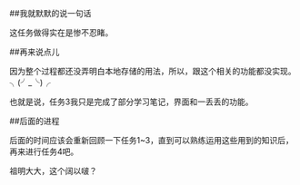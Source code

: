 ##我就默默的说一句话

这任务做得实在是惨不忍睹。

##再来说点儿

因为整个过程都还没弄明白本地存储的用法，所以，跟这个相关的功能都没实现。╮(╯_╰)╭

也就是说，任务3我只是完成了部分学习笔记，界面和一丢丢的功能。

##后面的进程

后面的时间应该会重新回顾一下任务1~3，直到可以熟练运用这些用到的知识后，再来进行任务4吧。

祖明大大，这个阔以啵？